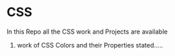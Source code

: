 # CSS
In this Repo all the CSS work and Projects are available
1) work of CSS Colors and their Properties
stated.....